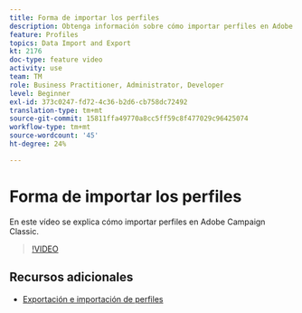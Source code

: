 ```yaml
---
title: Forma de importar los perfiles
description: Obtenga información sobre cómo importar perfiles en Adobe Campaign Classic
feature: Profiles
topics: Data Import and Export
kt: 2176
doc-type: feature video
activity: use
team: TM
role: Business Practitioner, Administrator, Developer
level: Beginner
exl-id: 373c0247-fd72-4c36-b2d6-cb758dc72492
translation-type: tm+mt
source-git-commit: 15811ffa49770a8cc5ff59c8f477029c96425074
workflow-type: tm+mt
source-wordcount: '45'
ht-degree: 24%

---
```


# Forma de importar los perfiles

En este vídeo se explica cómo importar perfiles en Adobe Campaign Classic.

>[!VIDEO](https://video.tv.adobe.com/v/25608?quality=12)

## Recursos adicionales

- [Exportación e importación de perfiles](https://docs.adobe.com/content/help/en/campaign-classic/using/getting-started/profile-management/exporting-and-importing-profiles.html)
